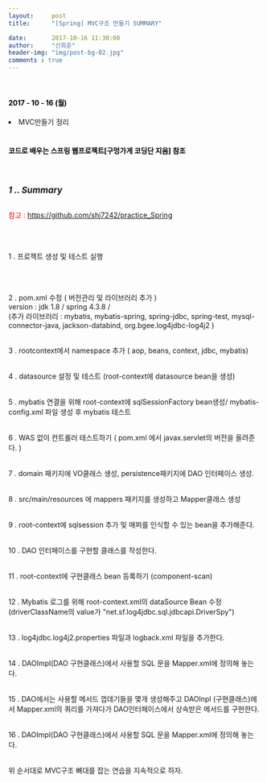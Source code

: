 ```yaml
---
layout:     post
title:      "[Spring] MVC구조 만들기 SUMMARY"

date:       2017-10-16 11:30:00
author:     "신희준"
header-img: "img/post-bg-02.jpg"
comments : true
---
```


<meta name ="description" content = "프로젝트 생성 및 테스트, MVC구조 만들기, MVC , MVC 구조만들기 과정, WAS, SPRING MVC 과정, 스프링 메이븐(mvnrepostorty)MAVEN 의존성관리 Dependency, 버전, 프로젝트 버전, jdk ">


<head>
 <meta property="og:type" content="website">
 <meta property="og:title" content="스프링 (Spring) MVC 구조 만들기 정리">
 <meta property="og:description" content="스프링 (Spring) MVC 구조 만들기 정리">
 <meta property="og:url" content="http://shj7242.github.io/2017/10/17/Spring11/">

 <meta name="twitter:card" content="summary">
  <meta name="twitter:title" content="스프링 (Spring) MVC 구조 만들기 정리">
  <meta name="twitter:description" content="스프링 (Spring) MVC 구조 만들기 정리">
  <meta name="FACEBOOK:domain" content="http://shj7242.github.io/2017/10/17/Spring11/">
  <meta name="facebook:card" content="summary">
   <meta name="facebook:title" content="스프링 (Spring) MVC 구조 만들기 정리">
   <meta name="facebook:description" content="스프링 (Spring) MVC 구조 만들기 정리">
   <meta name="facebook:domain" content="http://shj7242.github.io/2017/10/17/Spring11/">


 </head>


<br>
<H4 style ="font-weight:bold; color : black">2017 - 10 - 16 (월)</H4>
<li>MVC만들기 정리</li>

<br>
<H4 style ="font-weight:bold; color:black;">코드로 배우는 스프링 웹프로젝트[구멍가게 코딩단 지음] 참조</H4>
<br>

<h5 style = "font-size: 17px; font-weight : bold;">1 .. Summary</h5>

<p style="color:red; font-size:14px;">참고 : <a href="https://github.com/shj7242/practice_Spring">https://github.com/shj7242/practice_Spring </a> </p>

<br><br>

<p style="font-size:14px">
1 . 프로젝트 생성 및 테스트 실행

<br><br>
</p>

<p style="font-size:14px">
2 . pom.xml 수정 ( 버전관리 및 라이브러리 추가 )
<br>
version : jdk 1.8 / spring 4.3.8 /
<br>
(추가 라이브러리 : mybatis, mybatis-spring, spring-jdbc, spring-test, mysql-connector-java, jackson-databind, org.bgee.log4jdbc-log4j2 )
<br><br>
</p>

<p style="font-size:14px">
3 . rootcontext에서 namespace 추가 ( aop, beans, context, jdbc, mybatis)
<br><br>
</p>


<p style="font-size:14px">
4 . datasource 설정 및 테스트 (root-context에 datasource bean을 생성)
<br><br>
</p>


<p style="font-size:14px">
5 . mybatis 연결을 위해 root-context에 sqlSessionFactory bean생성/ mybatis-config.xml 파일 생성 후 mybatis 테스트
<br><br>
</p>

<p style="font-size:14px">
6 . WAS 없이 컨트롤러 테스트하기 ( pom.xml 에서 javax.servlet의 버전을 올려준다. )
<br><br>
</p>

<p style="font-size:14px">
7 . domain 패키지에 VO클래스 생성, persistence패키지에 DAO 인터페이스 생성.
<br><br>
</p>

<p style="font-size:14px">
8 . src/main/resources 에 mappers 패키지를 생성하고 Mapper클래스 생성
<br><br>
</p>

<p style="font-size:14px">
9 . root-context에 sqlsession 추가 및 매퍼를 인식할 수 있는 bean을 추가해준다.
<br><br>
</p>

<p style="font-size:14px">
10 . DAO 인터페이스를 구현할 클래스를 작성한다.
<br><br>
</p>

<p style="font-size:14px">
11 . root-context에 구현클래스 bean 등록하기  (component-scan)
<br><br>
</p>

<p style="font-size:14px">
12 . Mybatis 로그를 위해 root-context.xml의 dataSource Bean 수정 (driverClassName의 value가 "net.sf.log4jdbc.sql.jdbcapi.DriverSpy")
<br><br>
</p>

<p style="font-size:14px">
13 . log4jdbc.log4j2.properties 파일과 logback.xml 파일을 추가한다.
<br><br>
</p>

<p style="font-size:14px">
14 . DAOImpl(DAO 구현클래스)에서 사용할 SQL 문을 Mapper.xml에 정의해 놓는다.
<br><br>
</p>

<p style="font-size:14px">
15 . DAO에서는 사용할 메서드 껍데기들을 몇개 생성해주고 DAOInpl (구현클래스)에서 Mapper.xml의 쿼리를 가져다가 DAO인터페이스에서 상속받은 메서드를 구현한다.
<br><br>
</p>

<p style="font-size:14px">
16 . DAOImpl(DAO 구현클래스)에서 사용할 SQL 문을 Mapper.xml에 정의해 놓는다.
<br><br>
</p>


<p>
위 순서대로 MVC구조 뼈대를 잡는 연습을 지속적으로 하자.
</p>
